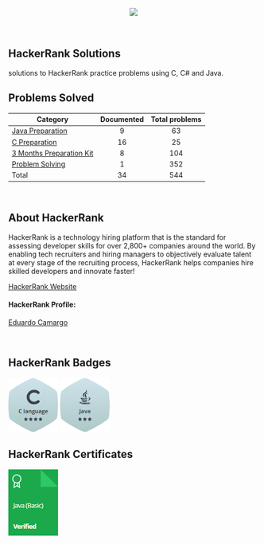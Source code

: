 <a href="https://www.hackerrank.com/dashboard"><p align="center"><img src="https://hrcdn.net/fcore/assets/brand/logo-new-white-green-a5cb16e0ae.svg" height="50"/></p></a>

<br/>

## HackerRank Solutions

solutions to HackerRank practice problems using C, C# and Java.

## Problems Solved

| Category                                                               | Documented | Total problems |
| ---------------------------------------------------------------------- | :--------: | :------------: |
| [Java Preparation ](./Java%20Preparation/README.md)                    |     9      |       63       |
| [C Preparation ](./C%20Preparation/README.md)                          |     16     |       25       |
| [3 Months Preparation Kit](./3%20Months%20Preparation%20Kit/README.md) |     8      |      104       |
| [Problem Solving](./Problem%20Solving/README.md)                       |     1      |      352       |
| Total                                                                  |     34     |      544       |

<br/>

## About HackerRank

HackerRank is a technology hiring platform that is the standard for assessing developer skills for over 2,800+ companies around the world.
By enabling tech recruiters and hiring managers to objectively evaluate talent at every stage of the recruiting process,
HackerRank helps companies hire skilled developers and innovate faster!

[HackerRank Website](https://www.hackerrank.com/dashboard)

#### HackerRank Profile:

[Eduardo Camargo](https://www.hackerrank.com/edu_s_camargo97)

<br/>

## HackerRank Badges

![C](/Certificate%20and%20Badges/Icons/C_Badges_Icon.PNG)
![Java](/Certificate%20and%20Badges/Icons/Java_Badges_Icon.PNG)

## HackerRank Certificates

<a href="/Certificate%20and%20Badges/Java_Basic_Certificate.PNG">
    <img src="/Certificate%20and%20Badges/Icons/Java_Certificate_Icon.PNG" alt="Java (Basic) Certificate"/>
</a>
